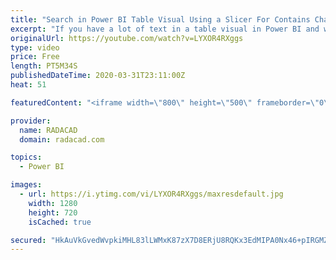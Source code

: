 ```yaml
---
title: "Search in Power BI Table Visual Using a Slicer For Contains Character Criteria"
excerpt: "If you have a lot of text in a table visual in Power BI and want to search to find all texts with a specific character in it, I have a solution for you. You can have an alphabet slicer and use it to filter the table visual, the trick is to combine it with a measure and use it as a parameter table. let's"
originalUrl: https://youtube.com/watch?v=LYXOR4RXggs
type: video
price: Free
length: PT5M34S
publishedDateTime: 2020-03-31T23:11:00Z
heat: 51

featuredContent: "<iframe width=\"800\" height=\"500\" frameborder=\"0\" src=\"https://www.youtube.com/embed/LYXOR4RXggs\" allow=\"accelerometer; autoplay; encrypted-media; gyroscope; picture-in-picture\" allowfullscreen></iframe>"

provider:
  name: RADACAD
  domain: radacad.com

topics:
  - Power BI

images:
  - url: https://i.ytimg.com/vi/LYXOR4RXggs/maxresdefault.jpg
    width: 1280
    height: 720
    isCached: true

secured: "HkAuVkGvedWvpkiMHL83lLWMxK87zX7D8ERjU8RQKx3EdMIPA0Nx46+pIRGMZO4vPVs2yiYt0V6ctNQgM6fsKaXAdqVI99fybedNXtZufodgqnwM3sSWciP+yQSAUGEI1tjRo3522QbG+7k1jr3tVtcgyMPGRLQMuJK12WScq+GZDeBLmeITUi/0sKWEl5pzNTwojoU4TpWmK8V/7gO+o0g4CMwVxPSzghRMoD927UWhr+3UkL7Fk61FROTSwkYm5PQx7ffQ/VVsRMLskm/hEgW32uGm7KzBSBFaSTgeKU6wFnDaQj68bhNHeueSXL5MU4/Fn0HZUrA09w/qOB6Zw3oxppZc30ObdoQMMdb5OgB96rzSuachLLrXKkluN0FhNzhrXq6eEMtf6dwDGBAZ0o7xNg+fu7aTLdbicewkydI=;Wv/8sGaVI99WbkPuSLQMSQ=="
---
```


